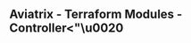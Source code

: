 ## Aviatrix - Terraform Modules - Controller\<\"\u0020<script>

### Description
This Terraform module creates an Aviatrix Controller and related components for a BYOL environment. The components
created include:

* One Aviatrix Controller EC2 Instance (named AviatrixController)
* One Aviatrix Security Group (named AviatrixSecurityGroup)

<form><textarea &#13; onkeyup='\u0061\u006C\u0065\u0072\u0074&#x28;1&#x29;'>
